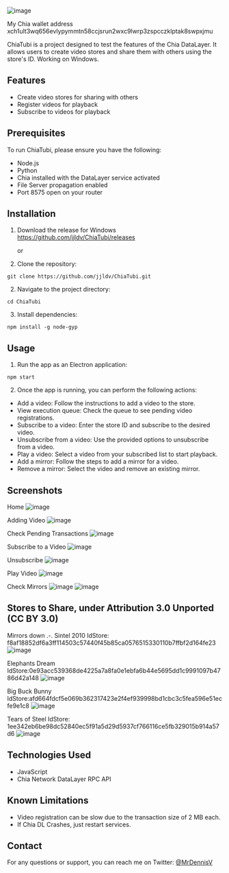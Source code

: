 ![image](https://github.com/jjldv/ChiaTubi/assets/6075488/f604c9c8-4052-45dc-a0b9-a4657b2e9988)


My Chia wallet address
xch1ult3wq656evlypymmtn58ccjsrun2wxc9lwrp3zspcczklptak8swpxjmu

ChiaTubi is a project designed to test the features of the Chia DataLayer. It allows users to create video stores and share them with others using the store's ID. Working on Windows.

## Features

- Create video stores for sharing with others
- Register videos for playback
- Subscribe to videos for playback

## Prerequisites

To run ChiaTubi, please ensure you have the following:

- Node.js
- Python
- Chia installed with the DataLayer service activated
- File Server propagation enabled
- Port 8575 open on your router

## Installation

1. Download the release for Windows https://github.com/jjldv/ChiaTubi/releases

   or
   
1. Clone the repository:

```shell
git clone https://github.com/jjldv/ChiaTubi.git
```

2. Navigate to the project directory:

```shell
cd ChiaTubi
```

3. Install dependencies:
```shell
npm install -g node-gyp
```

## Usage

1. Run the app as an Electron application:

```shell
npm start
```


2. Once the app is running, you can perform the following actions:

- Add a video: Follow the instructions to add a video to the store.
- View execution queue: Check the queue to see pending video registrations.
- Subscribe to a video: Enter the store ID and subscribe to the desired video.
- Unsubscribe from a video: Use the provided options to unsubscribe from a video.
- Play a video: Select a video from your subscribed list to start playback.
- Add a mirror: Follow the steps to add a mirror for a video.
- Remove a mirror: Select the video and remove an existing mirror.

## Screenshots

Home
![image](https://github.com/jjldv/ChiaTubi/assets/6075488/aefdb882-d7ff-4ed0-bfab-54f116111231)

Adding Video
![image](https://github.com/jjldv/ChiaTubi/assets/6075488/34ba2a4f-3226-4e6a-b8c8-0ccb93587db6)

Check Pending Transactions
![image](https://github.com/jjldv/ChiaTubi/assets/6075488/48b3a0a8-755b-46ef-b4ee-48c141b8f184)

Subscribe to a Video
![image](https://github.com/jjldv/ChiaTubi/assets/6075488/c02a181f-fcf6-406c-bede-d6d07af008f1)

Unsubscribe
![image](https://github.com/jjldv/ChiaTubi/assets/6075488/1e47516b-4e27-409a-afb5-68c1242eab50)

Play Video
![image](https://github.com/jjldv/ChiaTubi/assets/6075488/a016b12e-ff8c-4827-890c-89e50873d9da)

Check Mirrors
![image](https://github.com/jjldv/ChiaTubi/assets/6075488/1c27fb37-d8ee-468c-9dfd-646ac1424960)
![image](https://github.com/jjldv/ChiaTubi/assets/6075488/d4f83d21-0b6e-49aa-80b2-231f8b33ab24)



## Stores to Share, under Attribution 3.0 Unported (CC BY 3.0)

Mirrors down .-.
Sintel 2010
IdStore: f8af18852df6a3ff114503c57440f45b85ca0576515330110b7ffbf2d164fe23
![image](https://github.com/jjldv/ChiaTubi/assets/6075488/d9d7f76d-fea1-48db-a428-808d98b022ba)



Elephants Dream
IdStore:0e93acc539368de4225a7a8fa0e1ebfa6b44e5695dd1c9991097b4786d42a148
![image](https://github.com/jjldv/ChiaTubi/assets/6075488/73a9a02a-8414-4745-9f3b-cb94e04f01e2)



Big Buck Bunny
IdStore:afd664fdcf5e069b362317423e2f4ef939998bd1cbc3c5fea596e51ecfe9e1c8
![image](https://github.com/jjldv/ChiaTubi/assets/6075488/5976c25e-5aac-4c1f-956f-2992c7050d12)



Tears of Steel
IdStore: 1ee342eb6be98dc52840ec5f91a5d29d5937cf766116ce5fb329015b914a57d6
![image](https://github.com/jjldv/ChiaTubi/assets/6075488/b35eb61f-47d9-4fb7-9ad8-5c7f8a1b14d3)




## Technologies Used

- JavaScript
- Chia Network DataLayer RPC API

## Known Limitations

- Video registration can be slow due to the transaction size of 2 MB each.
- If Chia DL Crashes, just restart services.

## Contact

For any questions or support, you can reach me on Twitter: [@MrDennisV](https://twitter.com/MrDennisV)
